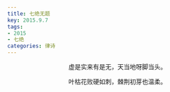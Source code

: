 ```yaml
---
title: 七绝无题
key: 2015.9.7
tags: 
- 2015
- 七绝
categories: 律诗
---
```


<p align="center">虚是实来有是无，天当地呀脚当头。
</p>
<p align="center">叶枯花败硬如刺，棘荆初芽也温柔。
</p>
